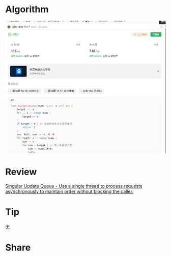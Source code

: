 # Algorithm

![算法](../../images/temp/ricardoyu-2023-11-05-lc.png "算法")

# Review

[Singular Update Queue - Use a single thread to process requests asynchronously to maintain order without blocking the caller.](https://martinfowler.com/articles/patterns-of-distributed-systems/singular-update-queue.html)

# Tip

无

# Share
